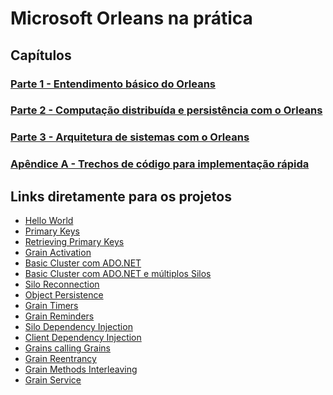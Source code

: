 # Microsoft Orleans na prática

## Capítulos

### [Parte 1 - Entendimento básico do Orleans](https://github.com/prrandrade/OrleansStudy/tree/master/Parte%201%20-%20Entendimento%20b%C3%A1sico%20do%20Orleans)

### [Parte 2 - Computação distribuída e persistência com o Orleans](https://github.com/prrandrade/OrleansStudy/tree/master/Parte%202%20-%20Computa%C3%A7%C3%A3o%20distribu%C3%ADda%20e%20persist%C3%AAncia%20com%20o%20Orleans)

### [Parte 3 - Arquitetura de sistemas com o Orleans](https://github.com/prrandrade/OrleansStudy/tree/master/Parte%203%20-%20Arquitetura%20de%20sistemas%20com%20o%20Orleans)

### [Apêndice A - Trechos de código para implementação rápida](https://github.com/prrandrade/OrleansStudy/tree/master/Ap%C3%AAndice%20A%20-%20Code%20Snippets)

## Links diretamente para os projetos

- [Hello World][01-HelloWorld]
- [Primary Keys][02-PrimaryKeys]
- [Retrieving Primary Keys][03-RetrievingPrimaryKeys]
- [Grain Activation][04-GrainActivation]
- [Basic Cluster com ADO.NET][05-BasicClusterAdoNet]
- [Basic Cluster com ADO.NET e múltiplos Silos][06-BasicClusterAdoNetMultipleSilos]
- [Silo Reconnection][07-SiloReconnection]
- [Object Persistence][08-ObjectPersistence]
- [Grain Timers][09-GrainTimers]
- [Grain Reminders][10-GrainReminders]
- [Silo Dependency Injection][11-SiloDependencyInjection]
- [Client Dependency Injection][12-ClientDependencyInjection]
- [Grains calling Grains][13-GrainsCallingGrains]
- [Grain Reentrancy][14-GrainReentrancy]
- [Grain Methods Interleaving][15-GrainMethodsInterleaving]
- [Grain Service][16-GrainService]

[01-HelloWorld]: https://github.com/prrandrade/OrleansStudy/tree/master/Projetos/01-HelloWorld
[02-PrimaryKeys]: https://github.com/prrandrade/OrleansStudy/tree/master/Projetos/02-PrimaryKeys
[03-RetrievingPrimaryKeys]: https://github.com/prrandrade/OrleansStudy/tree/master/Projetos/03-RetrievingPrimaryKeys
[04-GrainActivation]: https://github.com/prrandrade/OrleansStudy/tree/master/Projetos/04-GrainActivation
[05-BasicClusterAdoNet]: https://github.com/prrandrade/OrleansStudy/tree/master/Projetos/05-BasicClusterAdoNet
[06-BasicClusterAdoNetMultipleSilos]: https://github.com/prrandrade/OrleansStudy/tree/master/Projetos/06-BasicClusterAdoNetMultipleSilos
[07-SiloReconnection]: https://github.com/prrandrade/OrleansStudy/tree/master/Projetos/07-SiloReconnection
[08-ObjectPersistence]: https://github.com/prrandrade/OrleansStudy/tree/master/Projetos/08-ObjectPersistence
[09-GrainTimers]: https://github.com/prrandrade/OrleansStudy/tree/master/Projetos/09-GrainTimers
[10-GrainReminders]: https://github.com/prrandrade/OrleansStudy/tree/master/Projetos/10-GrainReminders 
[11-SiloDependencyInjection]: https://github.com/prrandrade/OrleansStudy/tree/master/Projetos/11-SiloDependencyInjection
[12-CLientDependencyInjection]: https://github.com/prrandrade/OrleansStudy/tree/master/Projetos/12-ClientDependencyInjection
[13-GrainsCallingGrains]: https://github.com/prrandrade/OrleansStudy/tree/master/Projetos/13-GrainsCallingGrains
[14-GrainReentrancy]: https://github.com/prrandrade/OrleansStudy/tree/master/Projetos/14-GrainReentrancy
[15-GrainMethodsInterleaving]: https://github.com/prrandrade/OrleansStudy/tree/master/Projetos/15-GrainMethodsInterleaving
[16-GrainService]: https://github.com/prrandrade/OrleansStudy/tree/master/Projetos/16-GrainService
